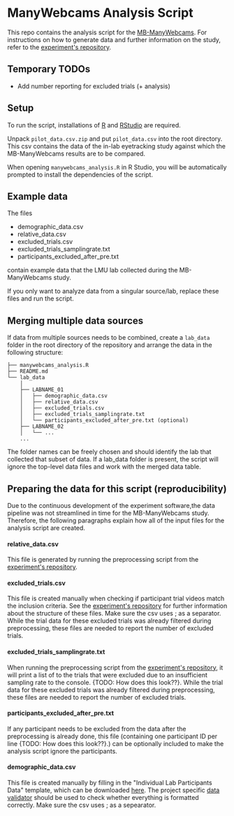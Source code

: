 # ManyWebcams Analysis Script


This repo contains the analysis script for the [MB-ManyWebcams](https://manybabies.github.io/MB-ManyWebcams/).
For instructions on how to generate data and further information on the study, refer to the [experiment's repository](https://github.com/adriansteffan/manywebcams-eyetracking).


## Temporary TODOs

- Add number reporting for excluded trials (+ analysis)


## Setup

To run the script, installations of [R](https://cran.r-project.org/bin/windows/base/) and [RStudio](https://www.rstudio.com/) are required.

Unpack `pilot_data.csv.zip` and put `pilot_data.csv` into the root directory. This csv contains the data of the in-lab eyetracking study against which the MB-ManyWebcams results are to be compared.

When opening `manywebcams_analysis.R` in R Studio, you will be automatically prompted to install the dependencies of the script.

## Example data

The files

- demographic_data.csv
- relative_data.csv
- excluded_trials.csv
- excluded_trials_samplingrate.txt
- participants_excluded_after_pre.txt

contain example data that the LMU lab collected during the MB-ManyWebcams study.

If you only want to analyze data from a singular source/lab, replace these files and run the script.

## Merging multiple data sources

If data from multiple sources needs to be combined, create a `lab_data` folder in the root directory of the repository and arrange the data in the following structure: 

```
├── manywebcams_analysis.R
├── README.md
└── lab_data
    │
    ├── LABNAME_01
    │   ├── demographic_data.csv
    │   ├── relative_data.csv
    │   ├── excluded_trials.csv
    │   ├── excluded_trials_samplingrate.txt
    │   └── participants_excluded_after_pre.txt (optional)
    ├── LABNAME_02
    │   └── ...
    ...
```

The folder names can be freely chosen and should identify the lab that collected that subset of data. If a lab_data folder is present, the script will ignore the top-level data files and work with the merged data table.

## Preparing the data for this script (reproducibility)

Due to the continuous development of the experiment software,the data pipeline was not streamlined in time for the MB-ManyWebcams study. Therefore, the following paragraphs explain how all of the input files for the analysis script are created. 

#### relative_data.csv

This file is generated by running the preprocessing script from the [experiment's repository](https://github.com/adriansteffan/manywebcams-eyetracking).

#### excluded_trials.csv

This file is created manually when checking if participant trial videos match the inclusion criteria. See the [experiment's repository](https://github.com/adriansteffan/manywebcams-eyetracking) for further information about the structure of these files. Make sure the csv uses ; as a separator. While the trial data for these excluded trials was already filtered during preprocessing, these files are needed to report the number of excluded trials.

#### excluded_trials_samplingrate.txt

When running the preprocessing script from the [experiment's repository](https://github.com/adriansteffan/manywebcams-eyetracking), it will print a list of to the trials that were excluded due to an insufficient sampling rate to the console. {TODO: How does this look??}. While the trial data for these excluded trials was already filtered during preprocessing, these files are needed to report the number of excluded trials.

#### participants_excluded_after_pre.txt

If any participant needs to be excluded from the data after the preprocessing is already done, this file (containing one participant ID per line {TODO: How does this look??}.) can be optionally included to make the analysis script ignore the participants.

#### demographic_data.csv

This file is created manually by filling in the "Individual Lab Participants Data" template, which can be downloaded [here](https://docs.google.com/spreadsheets/d/14XckZ6vg7hWV7BC7dj9ga30o0aiEO7v2l_2XQZHV57M/edit#gid=0). The project specific [data validator](https://manybabies.shinyapps.io/validator/) should be used to check whether everything is formatted correctly. Make sure the csv uses ; as a sepearator.

